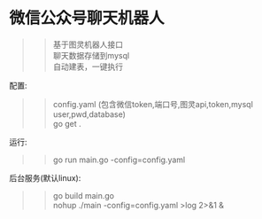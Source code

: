 # 微信公众号聊天机器人

>>基于图灵机器人接口<br>
>>聊天数据存储到mysql<br>
>>自动建表，一键执行<br>
  
配置:<br>
>>config.yaml (包含微信token,端口号,图灵api,token,mysql user,pwd,database)<br>
>>go get .<br>

运行:<br>
>>go run main.go -config=config.yaml<br>
 
后台服务(默认linux):<br>
>>go build main.go<br>
>>nohup ./main -config=config.yaml >log 2>&1 &
